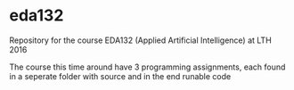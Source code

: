 # eda132
Repository for the course EDA132 (Applied Artificial Intelligence) at LTH 2016

The course this time around have 3 programming assignments, each found in a seperate folder with source and in the end runable code

